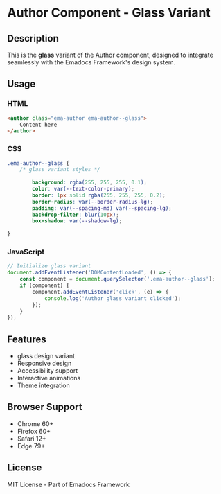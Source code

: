 # Author Component - Glass Variant

## Description
This is the **glass** variant of the Author component, designed to integrate seamlessly with the Emadocs Framework's design system.

## Usage

### HTML
```html
<author class="ema-author ema-author--glass">
    Content here
</author>
```

### CSS
```css
.ema-author--glass {
    /* glass variant styles */
    
        background: rgba(255, 255, 255, 0.1);
        color: var(--text-color-primary);
        border: 1px solid rgba(255, 255, 255, 0.2);
        border-radius: var(--border-radius-lg);
        padding: var(--spacing-md) var(--spacing-lg);
        backdrop-filter: blur(10px);
        box-shadow: var(--shadow-lg);
    
}
```

### JavaScript
```javascript
// Initialize glass variant
document.addEventListener('DOMContentLoaded', () => {
    const component = document.querySelector('.ema-author--glass');
    if (component) {
        component.addEventListener('click', (e) => {
            console.log('Author glass variant clicked');
        });
    }
});
```

## Features
- glass design variant
- Responsive design
- Accessibility support
- Interactive animations
- Theme integration

## Browser Support
- Chrome 60+
- Firefox 60+
- Safari 12+
- Edge 79+

## License
MIT License - Part of Emadocs Framework
